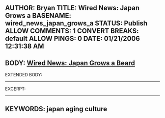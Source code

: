 AUTHOR: Bryan
TITLE: Wired News: Japan Grows a
BASENAME: wired_news_japan_grows_a
STATUS: Publish
ALLOW COMMENTS: 1
CONVERT BREAKS: __default__
ALLOW PINGS: 0
DATE: 01/21/2006 12:31:38 AM
-----
BODY:
<a title="Wired News: Japan Grows a Beard" href="http://www.wired.com/news/columns/0,70013-0.html?tw=rss.culture">Wired News: Japan Grows a Beard</a>
-----
EXTENDED BODY:

-----
EXCERPT:

-----
KEYWORDS:
japan aging culture
-----


